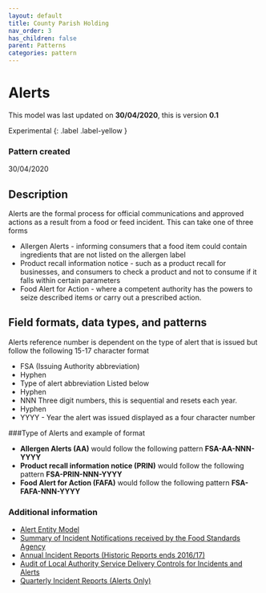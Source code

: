 ```yaml
---
layout: default
title: County Parish Holding
nav_order: 3
has_children: false
parent: Patterns
categories: pattern
---
```


# Alerts

This model was last updated on **30/04/2020**, this is version **0.1**

Experimental
{: .label .label-yellow }


### Pattern created

30/04/2020

## Description
Alerts are the formal process for official communications and approved actions as a result from a food or feed incident.  This can take one of three forms

*   Allergen Alerts - informing consumers that a food item could contain ingredients that are not listed on the allergen label
*   Product recall information notice - such as a product recall for businesses, and consumers to check a product and not to consume if it falls within certain parameters
*   Food Alert for Action - where a competent authority has the powers to seize described items or carry out a prescribed action.

## Field formats, data types, and patterns
Alerts reference number is dependent on the type of alert that is issued but follow the following 15-17 character format

*   FSA (Issuing Authority abbreviation)
*   Hyphen
*   Type of alert abbreviation Listed below
*   Hyphen
*   NNN Three digit numbers, this is sequential and resets each year.
*   Hyphen
*   YYYY - Year the alert was issued displayed as a four character number

###Type of Alerts and example of format

*   **Allergen Alerts (AA)** would follow the following pattern **FSA-AA-NNN-YYYY**
*   **Product recall information notice (PRIN)** would follow the following pattern **FSA-PRIN-NNN-YYYY**
*   **Food Alert for Action (FAFA)** would follow the following pattern **FSA-FAFA-NNN-YYYY**


### Additional information
*   [Alert Entity Model](/enterprise-data-models/entities/alert.md)
*   [Summary of Incident Notifications received by the Food Standards Agency](https://data.food.gov.uk/catalog/datasets/f0db1a56-1088-4199-9e42-ddcde2546237)
*   [Annual Incident Reports (Historic Reports ends 2016/17)](https://data.food.gov.uk/catalog/datasets/77647fe3-5c51-43a5-82ce-1fcaf64479c2)
*   [Audit of Local Authority Service Delivery Controls for Incidents and Alerts](https://data.food.gov.uk/catalog/datasets/a32956fb-6039-4c63-9c98-68a641e89cb6)
*   [Quarterly Incident Reports (Alerts Only)](https://data.food.gov.uk/catalog/datasets/168f0873-4c1c-4bcf-8033-03342ed236e9)

